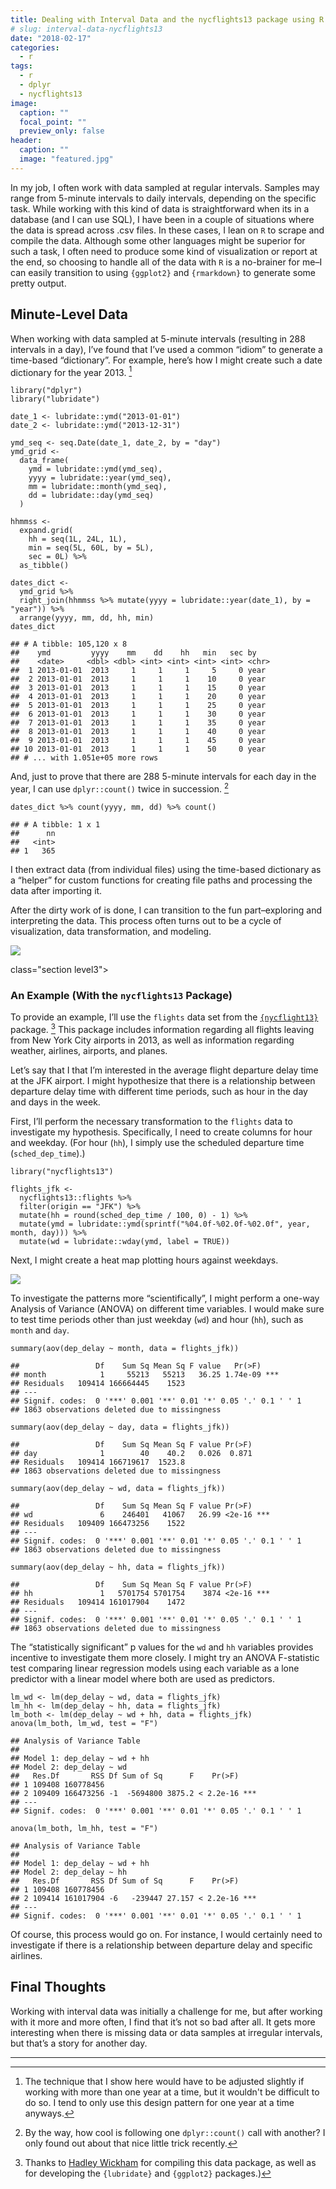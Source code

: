 ```yaml
---
title: Dealing with Interval Data and the nycflights13 package using R
# slug: interval-data-nycflights13
date: "2018-02-17"
categories:
  - r
tags:
  - r
  - dplyr
  - nycflights13
image:
  caption: ""
  focal_point: ""
  preview_only: false
header:
  caption: ""
  image: "featured.jpg"
---
```


In my job, I often work with data sampled at regular intervals. Samples
may range from 5-minute intervals to daily intervals, depending on the
specific task. While working with this kind of data is straightforward
when its in a database (and I can use SQL), I have been in a couple of
situations where the data is spread across .csv files. In these cases, I
lean on `R` to scrape and compile the data. Although some other
languages might be superior for such a task, I often need to produce
some kind of visualization or report at the end, so choosing to handle
all of the data with `R` is a no-brainer for me–I can easily transition
to using `{ggplot2}` and `{rmarkdown}` to generate some pretty output.


Minute-Level Data
-----------------

When working with data sampled at 5-minute intervals (resulting in 288
intervals in a day), I’ve found that I’ve used a common “idiom” to
generate a time-based “dictionary”. For example, here’s how I might
create such a date dictionary for the year 2013. [^1]

``` {.r}
library("dplyr")
library("lubridate")

date_1 <- lubridate::ymd("2013-01-01")
date_2 <- lubridate::ymd("2013-12-31")

ymd_seq <- seq.Date(date_1, date_2, by = "day")
ymd_grid <-
  data_frame(
    ymd = lubridate::ymd(ymd_seq),
    yyyy = lubridate::year(ymd_seq),
    mm = lubridate::month(ymd_seq),
    dd = lubridate::day(ymd_seq)
  )

hhmmss <-
  expand.grid(
    hh = seq(1L, 24L, 1L), 
    min = seq(5L, 60L, by = 5L), 
    sec = 0L) %>% 
  as_tibble()

dates_dict <-
  ymd_grid %>%
  right_join(hhmmss %>% mutate(yyyy = lubridate::year(date_1), by = "year")) %>% 
  arrange(yyyy, mm, dd, hh, min)
dates_dict
```

    ## # A tibble: 105,120 x 8
    ##    ymd         yyyy    mm    dd    hh   min   sec by   
    ##    <date>     <dbl> <dbl> <int> <int> <int> <int> <chr>
    ##  1 2013-01-01  2013     1     1     1     5     0 year 
    ##  2 2013-01-01  2013     1     1     1    10     0 year 
    ##  3 2013-01-01  2013     1     1     1    15     0 year 
    ##  4 2013-01-01  2013     1     1     1    20     0 year 
    ##  5 2013-01-01  2013     1     1     1    25     0 year 
    ##  6 2013-01-01  2013     1     1     1    30     0 year 
    ##  7 2013-01-01  2013     1     1     1    35     0 year 
    ##  8 2013-01-01  2013     1     1     1    40     0 year 
    ##  9 2013-01-01  2013     1     1     1    45     0 year 
    ## 10 2013-01-01  2013     1     1     1    50     0 year 
    ## # ... with 1.051e+05 more rows

And, just to prove that there are 288 5-minute intervals for each day in
the year, I can use `dplyr::count()` twice in succession. [^2]

``` {.r}
dates_dict %>% count(yyyy, mm, dd) %>% count()
```

    ## # A tibble: 1 x 1
    ##      nn
    ##   <int>
    ## 1   365

I then extract data (from individual files) using the time-based
dictionary as a “helper” for custom functions for creating file paths
and processing the data after importing it.

After the dirty work of is done, I can transition to the fun
part–exploring and interpreting the data. This process often turns out
to be a cycle of visualization, data transformation, and modeling.


![](data-science.png)


class="section level3">

### An Example (With the `nycflights13` Package)

To provide an example, I’ll use the `flights` data set from the
[`{nycflight13}`](https://cran.r-project.org/web/packages/nycflights13/index.html)
package. [^3] This package includes
information regarding all flights leaving from New York City airports in
2013, as well as information regarding weather, airlines, airports, and
planes.

Let’s say that I that I’m interested in the average flight departure
delay time at the JFK airport. I might hypothesize that there is a
relationship between departure delay time with different time periods,
such as hour in the day and days in the week.

First, I’ll perform the necessary transformation to the `flights` data
to investigate my hypothesis. Specifically, I need to create columns for
hour and weekday. (For hour (`hh`), I simply use the scheduled departure
time (`sched_dep_time`).)

``` {.r}
library("nycflights13")

flights_jfk <-
  nycflights13::flights %>% 
  filter(origin == "JFK") %>% 
  mutate(hh = round(sched_dep_time / 100, 0) - 1) %>% 
  mutate(ymd = lubridate::ymd(sprintf("%04.0f-%02.0f-%02.0f", year, month, day))) %>% 
  mutate(wd = lubridate::wday(ymd, label = TRUE))
```

Next, I might create a heat map plotting hours against weekdays.

![](viz_nycflight13-1.png)

To investigate the patterns more “scientifically”, I might perform a
one-way Analysis of Variance (ANOVA) on different time variables. I
would make sure to test time periods other than just weekday (`wd`) and
hour (`hh`), such as `month` and `day`.

``` {.r}
summary(aov(dep_delay ~ month, data = flights_jfk))
```

    ##                 Df    Sum Sq Mean Sq F value   Pr(>F)    
    ## month            1     55213   55213   36.25 1.74e-09 ***
    ## Residuals   109414 166664445    1523                     
    ## ---
    ## Signif. codes:  0 '***' 0.001 '**' 0.01 '*' 0.05 '.' 0.1 ' ' 1
    ## 1863 observations deleted due to missingness

``` {.r}
summary(aov(dep_delay ~ day, data = flights_jfk))
```

    ##                 Df    Sum Sq Mean Sq F value Pr(>F)
    ## day              1        40    40.2   0.026  0.871
    ## Residuals   109414 166719617  1523.8               
    ## 1863 observations deleted due to missingness

``` {.r}
summary(aov(dep_delay ~ wd, data = flights_jfk))
```

    ##                 Df    Sum Sq Mean Sq F value Pr(>F)    
    ## wd               6    246401   41067   26.99 <2e-16 ***
    ## Residuals   109409 166473256    1522                   
    ## ---
    ## Signif. codes:  0 '***' 0.001 '**' 0.01 '*' 0.05 '.' 0.1 ' ' 1
    ## 1863 observations deleted due to missingness

``` {.r}
summary(aov(dep_delay ~ hh, data = flights_jfk))
```

    ##                 Df    Sum Sq Mean Sq F value Pr(>F)    
    ## hh               1   5701754 5701754    3874 <2e-16 ***
    ## Residuals   109414 161017904    1472                   
    ## ---
    ## Signif. codes:  0 '***' 0.001 '**' 0.01 '*' 0.05 '.' 0.1 ' ' 1
    ## 1863 observations deleted due to missingness

The “statistically significant” p values for the `wd` and `hh` variables
provides incentive to investigate them more closely. I might try an
ANOVA F-statistic test comparing linear regression models using each
variable as a lone predictor with a linear model where both are used as
predictors.

``` {.r}
lm_wd <- lm(dep_delay ~ wd, data = flights_jfk)
lm_hh <- lm(dep_delay ~ hh, data = flights_jfk)
lm_both <- lm(dep_delay ~ wd + hh, data = flights_jfk)
anova(lm_both, lm_wd, test = "F")
```

    ## Analysis of Variance Table
    ## 
    ## Model 1: dep_delay ~ wd + hh
    ## Model 2: dep_delay ~ wd
    ##   Res.Df       RSS Df Sum of Sq      F    Pr(>F)    
    ## 1 109408 160778456                                  
    ## 2 109409 166473256 -1  -5694800 3875.2 < 2.2e-16 ***
    ## ---
    ## Signif. codes:  0 '***' 0.001 '**' 0.01 '*' 0.05 '.' 0.1 ' ' 1

``` {.r}
anova(lm_both, lm_hh, test = "F")
```

    ## Analysis of Variance Table
    ## 
    ## Model 1: dep_delay ~ wd + hh
    ## Model 2: dep_delay ~ hh
    ##   Res.Df       RSS Df Sum of Sq      F    Pr(>F)    
    ## 1 109408 160778456                                  
    ## 2 109414 161017904 -6   -239447 27.157 < 2.2e-16 ***
    ## ---
    ## Signif. codes:  0 '***' 0.001 '**' 0.01 '*' 0.05 '.' 0.1 ' ' 1

Of course, this process would go on. For instance, I would certainly
need to investigate if there is a relationship between departure delay
and specific airlines.




Final Thoughts
--------------

Working with interval data was initially a challenge for me, but after
working with it more and more often, I find that it’s not so bad after
all. It gets more interesting when there is missing data or data samples
at irregular intervals, but that’s a story for another day.



------------------------------------------------------------------------

[^1]: The technique that I show here would have to be adjusted slightly if
working with more than one year at a time, but it wouldn't be difficult
to do so. I tend to only use this design pattern for one year at a time
anyways.

[^2]: By the way, how cool is following one `dplyr::count()` call with
another? I only found out about that nice little trick recently.

[^3]: Thanks to [Hadley Wickham](http://hadley.nz/) for compiling this
data package, as well as for developing the `{lubridate}` and
`{ggplot2}` packages.)


